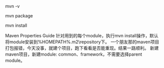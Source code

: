 mvn -v

mvn package

mvn install

Maven Properties Guide
针对用到的每个module，执行mvn install操作，默认将module安装到%HOMEPATH%\.m2\repository下。
一个朋友那的maven项目打包报错，今天没事，就建个项目，跑下看看是否能重现。结果一路顺利。
新建maven项目，新建module: common、framework，不需要选择parent module。

